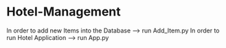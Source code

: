 # Hotel-Management
In order to add new Items into the Database --> run Add_Item.py
In order to run Hotel Application --> run App.py
